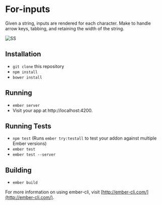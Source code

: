 # For-inputs

Given a string, inputs are rendered for each character.  Make to handle arrow keys, tabbing, and retaining the width of the string.

![SS](http://i.imgur.com/8VrS7Y7.png)


## Installation

* `git clone` this repository
* `npm install`
* `bower install`

## Running

* `ember server`
* Visit your app at http://localhost:4200.

## Running Tests

* `npm test` (Runs `ember try:testall` to test your addon against multiple Ember versions)
* `ember test`
* `ember test --server`

## Building

* `ember build`

For more information on using ember-cli, visit [http://ember-cli.com/](http://ember-cli.com/).
